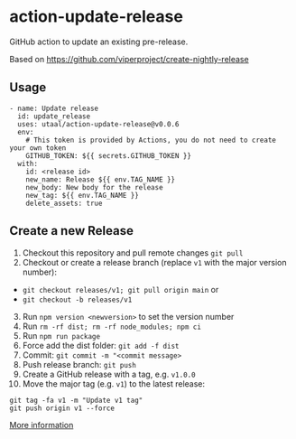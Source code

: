 # action-update-release

GitHub action to update an existing pre-release.

Based on https://github.com/viperproject/create-nightly-release

## Usage
```
- name: Update release
  id: update_release
  uses: utaal/action-update-release@v0.0.6
  env:
    # This token is provided by Actions, you do not need to create your own token
    GITHUB_TOKEN: ${{ secrets.GITHUB_TOKEN }}
  with:
    id: <release id>
    new_name: Release ${{ env.TAG_NAME }}
    new_body: New body for the release
    new_tag: ${{ env.TAG_NAME }}
    delete_assets: true
```

## Create a new Release
1. Checkout this repository and pull remote changes `git pull`
2. Checkout or create a release branch (replace `v1` with the major version number): 
  - `git checkout releases/v1; git pull origin main` or 
  - `git checkout -b releases/v1`
3. Run `npm version <newversion>` to set the version number
4. Run `rm -rf dist; rm -rf node_modules; npm ci`
5. Run `npm run package`
6. Force add the dist folder: `git add -f dist`
7. Commit: `git commit -m "<commit message>`
8. Push release branch: `git push`
9. Create a GitHub release with a tag, e.g. `v1.0.0`
10. Move the major tag (e.g. `v1`) to the latest release:
```
git tag -fa v1 -m "Update v1 tag"
git push origin v1 --force
```

[More information](https://github.com/actions/toolkit/blob/master/docs/action-versioning.md)
